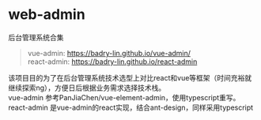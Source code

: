 # web-admin
后台管理系统合集
> vue-admin: <a href="https://badry-lin.github.io/vue-admin" target="_blank">https://badry-lin.github.io/vue-admin/</a>  
> react-admin: <a href="https://badry-lin.github.io/react-admin" target="_blank">https://badry-lin.github.io/react-admin</a>

该项目目的为了在后台管理系统技术选型上对比react和vue等框架（时间充裕就继续探索ng），方便日后根据业务需求选择技术栈。  
vue-admin 参考PanJiaChen/vue-element-admin，使用typescript重写。  
react-admin 是vue-admin的react实现，结合ant-design，同样采用typescript
